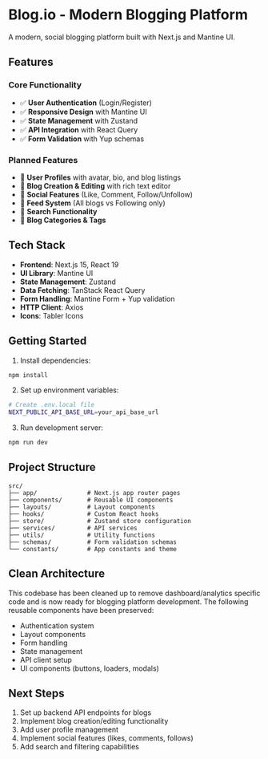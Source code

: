 # Blog.io - Modern Blogging Platform

A modern, social blogging platform built with Next.js and Mantine UI.

## Features

### Core Functionality
- ✅ **User Authentication** (Login/Register)
- ✅ **Responsive Design** with Mantine UI
- ✅ **State Management** with Zustand
- ✅ **API Integration** with React Query
- ✅ **Form Validation** with Yup schemas

### Planned Features
- 🚧 **User Profiles** with avatar, bio, and blog listings
- 🚧 **Blog Creation & Editing** with rich text editor
- 🚧 **Social Features** (Like, Comment, Follow/Unfollow)
- 🚧 **Feed System** (All blogs vs Following only)
- 🚧 **Search Functionality** 
- 🚧 **Blog Categories & Tags**

## Tech Stack

- **Frontend**: Next.js 15, React 19
- **UI Library**: Mantine UI
- **State Management**: Zustand
- **Data Fetching**: TanStack React Query
- **Form Handling**: Mantine Form + Yup validation
- **HTTP Client**: Axios
- **Icons**: Tabler Icons

## Getting Started

1. Install dependencies:
```bash
npm install
```

2. Set up environment variables:
```bash
# Create .env.local file
NEXT_PUBLIC_API_BASE_URL=your_api_base_url
```

3. Run development server:
```bash
npm run dev
```

## Project Structure

```
src/
├── app/              # Next.js app router pages
├── components/       # Reusable UI components
├── layouts/          # Layout components
├── hooks/            # Custom React hooks
├── store/            # Zustand store configuration
├── services/         # API services
├── utils/            # Utility functions
├── schemas/          # Form validation schemas
└── constants/        # App constants and theme
```

## Clean Architecture

This codebase has been cleaned up to remove dashboard/analytics specific code and is now ready for blogging platform development. The following reusable components have been preserved:

- Authentication system
- Layout components
- Form handling
- State management
- API client setup
- UI components (buttons, loaders, modals)

## Next Steps

1. Set up backend API endpoints for blogs
2. Implement blog creation/editing functionality
3. Add user profile management
4. Implement social features (likes, comments, follows)
5. Add search and filtering capabilities
